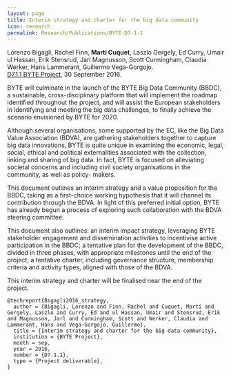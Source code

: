 ```yaml
---
layout: page
title: Interim strategy and charter for the big data community
icon: research
permalink: Research/Publications/BYTE-D7-1-1
---
```


Lorenzo Bigagli, Rachel Finn, **Martí Cuquet**, Laszlo Gergely, Ed Curry, Umair ul Hassan, Erik Stensrud, Jarl Magnusson, Scott Cunningham, Claudia Werker, Hans Lammerant, Guillermo Vega-Gorgojo.  
[D7.1.1 BYTE Project](http://byte-project.eu/wp-content/uploads/2014/02/D7.1.1-Interim-strategy-and-charter_v1.1.pdf), 30 September 2016.

BYTE will culminate in the launch of the BYTE Big Data Community (BBDC), a
sustainable, cross-disciplinary platform that will implement the roadmap
identified throughout the project, and will assist the European stakeholders
in identifying and meeting the big data challenges, to finally achieve the
scenario envisioned by BYTE for 2020.

Although several organisations, some supported by the EC, like the Big Data
Value Association (BDVA), are gathering stakeholders together to capture big
data innovations, BYTE is quite unique in examining the economic, legal,
social, ethical and political externalities associated with the collection,
linking and sharing of big data. In fact, BYTE is focused on alleviating
societal concerns and including civil society organisations in the community,
as well as policy- makers.

This document outlines an interim strategy and a value proposition for the
BBDC, taking as a first-choice working hypothesis that it will channel its
contribution through the BDVA. In light of this preferred initial option, BYTE
has already begun a process of exploring such collaboration with the BDVA
steering committee.

This document also outlines: an interim impact strategy, leveraging BYTE
stakeholder engagement and dissemination activities to incentivise active
participation in the BBDC; a tentative plan for the development of the BBDC,
divided in three phases, with appropriate milestones until the end of the
project; a tentative charter, including governance structure, membership
criteria and activity types, aligned with those of the BDVA.

This interim strategy and charter will be finalised near the end of the
project.

~~~
@techreport{Bigagli2016_strategy,
  author = {Bigagli, Lorenzo and Finn, Rachel and Cuquet, Martí and Gergely, Laszlo and Curry, Ed and ul Hassan, Umair and Stensrud, Erik and Magnusson, Jarl and Cunningham, Scott and Werker, Claudia and Lammerant, Hans and Vega-Gorgojo, Guillermo},
  title = {Interim strategy and charter for the big data community},
  institution = {BYTE Project},
  month = sep,
  year = 2016,
  number = {D7.1.1},
  type = {Project deliverable},
}
~~~

